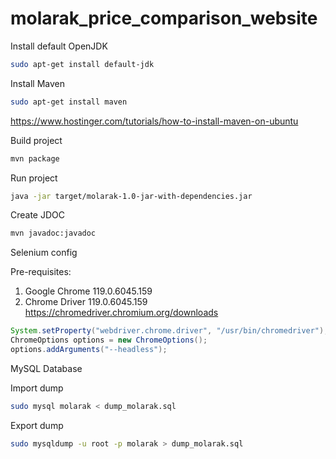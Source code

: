 # molarak_price_comparison_website

Install default OpenJDK

```bash
sudo apt-get install default-jdk
```

Install Maven

```bash
sudo apt-get install maven
```

<https://www.hostinger.com/tutorials/how-to-install-maven-on-ubuntu>

Build project

```bash
mvn package
```

Run project

```bash
java -jar target/molarak-1.0-jar-with-dependencies.jar
```

Create JDOC

```bash
mvn javadoc:javadoc
```

Selenium config

Pre-requisites:

1. Google Chrome 119.0.6045.159
2. Chrome Driver 119.0.6045.159 <https://chromedriver.chromium.org/downloads>

```java
System.setProperty("webdriver.chrome.driver", "/usr/bin/chromedriver");
ChromeOptions options = new ChromeOptions();
options.addArguments("--headless");
```

MySQL Database

Import dump

```bash
sudo mysql molarak < dump_molarak.sql
```

Export dump

```bash
sudo mysqldump -u root -p molarak > dump_molarak.sql
```
